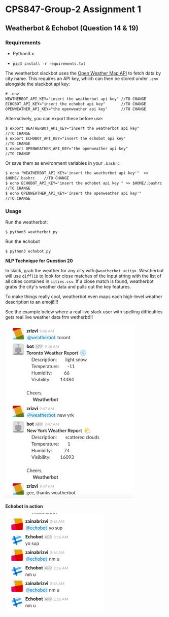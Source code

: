 # CPS847-Group-2 Assignment 1


## Weatherbot & Echobot (Question 14 & 19)


### Requirements

* Python3.x

* `pip3 install -r requirements.txt`


The weatherbot slackbot uses the [Open Weather Map API](https://openweathermap.org) to fetch data by city name. This requires an API key, which can then be stored under `.env` alongside
the slackbot api key:



```
# .env
WEATHERBOT_API_KEY="insert the weatherbot api key" //TO CHANGE
ECHOBOT_API_KEY="insert the echobot api key"       //TO CHANGE
OPENWEATHER_API_KEY="the openweather api key"      //TO CHANGE
```

Alternatively, you can export these before use:

```
$ export WEATHERBOT_API_KEY="insert the weatherbot api key"        //TO CHANGE
$ export ECHOBOT_API_KEY="insert the echobot api key"              //TO CHANGE
$ export OPENWEATHER_API_KEY="the openweather api key"             //TO CHANGE

```

Or save them as environment variables in your `.bashrc`


```
$ echo "WEATHERBOT_API_KEY='insert the weatherbot api key'"  >> $HOME/.bashrc    //TO CHANGE
$ echo ECHOBOT_API_KEY='insert the echobot api key'" >> $HOME/.bashrc            //TO CHANGE
$ echo OPENWEATHER_API_KEY='insert the openweather api key'"                     //TO CHANGE

```


### Usage


Run the weatherbot: 

```
$ python3 weatherbot.py
```
Run the echobot
```
$ python3 echobot.py
```

**NLP Technique for Question 20**

In slack, grab the weather for any city with `@weatherbot <city>`. Weatherbot will use `difflib` to look for close matches of the input string with the list of all cities contained in `cities.csv`. If a close match is found, weatherbot grabs the city's weather data and pulls out the key features. 

To make things really cool, weatherbot even maps each high-level weather description to an emoji!!!!

See the example below where a real live slack user with spelling difficulties gets real live weather data frm wetherbt!!!



![img](weatherbot.png)

**Echobot in action**

![img](echobot.png)
